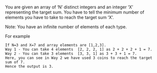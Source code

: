 
You are given an array of ‘N’ distinct integers and an integer ‘X’ representing the target sum. You have to tell the minimum number of elements you have to take to reach the target sum ‘X’.

Note:
You have an infinite number of elements of each type.

For example
```
If N=3 and X=7 and array elements are [1,2,3]. 
Way 1 - You can take 4 elements  [2, 2, 2, 1] as 2 + 2 + 2 + 1 = 7.
Way 2 - You can take 3 elements  [3, 3, 1] as 3 + 3 + 1 = 7.
Here, you can see in Way 2 we have used 3 coins to reach the target sum of 7.
Hence the output is 3.
```